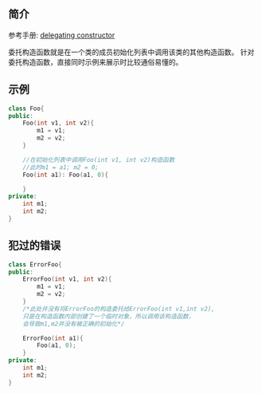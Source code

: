 ## 简介

参考手册: [delegating constructor][delegatingConstructor]

委托构造函数就是在一个类的成员初始化列表中调用该类的其他构造函数。
针对委托构造函数，直接同时示例来展示时比较通俗易懂的。


## 示例

```cpp
class Foo{
public:
    Foo(int v1, int v2){
        m1 = v1;
        m2 = v2;
    }

    //在初始化列表中调用Foo(int v1, int v2)构造函数
    //此时m1 = a1; m2 = 0;
    Foo(int a1): Foo(a1, 0){

    }
private:
    int m1;
    int m2;
}
```

## 犯过的错误

```cpp
class ErrorFoo{
public:
    ErrorFoo(int v1, int v2){
        m1 = v1;
        m2 = v2;
    }
    /*此处并没有将ErrorFoo的构造委托给ErrorFoo(int v1,int v2),
    只是在构造函数内部创建了一个临时对象，所以调用该构造函数，
    会导致m1,m2并没有被正确的初始化*/

    ErrorFoo(int a1){
        Foo(a1, 0);
    }
private:
    int m1;
    int m2;
}
```


[delegatingConstructor]:https://en.cppreference.com/w/cpp/language/initializer_list#Delegating_constructor